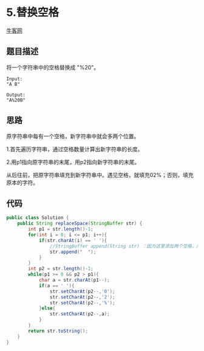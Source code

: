 # 5.替换空格

 [牛客网](https://www.nowcoder.com/practice/4060ac7e3e404ad1a894ef3e17650423?tpId=13&tqId=11155&tPage=1&rp=1&ru=/ta/coding-interviews&qru=/ta/coding-interviews/question-ranking&from=cyc_github) 

## 题目描述

 将一个字符串中的空格替换成 "%20"。 

```text
Input:
"A B"

Output:
"A%20B"
```

## 思路

原字符串中每有一个空格，新字符串中就会多两个位置。

1.首先遍历字符串，通过空格数量计算出新字符串的长度。

2.用p1指向原字符串的末尾，用p2指向新字符串的末尾。

从后往前，把原字符串填充到新字符串中。遇见空格，就填充02%；否则，填充原本的字符。

## 代码

```java
public class Solution {
    public String replaceSpace(StringBuffer str) {
    	int p1 = str.length()-1;
        for(int i = 0; i <= p1; i++){
            if(str.charAt(i) == ' '){
                //StringBuffer append(String str) ：因为这里添加两个空格，所以要用"  "添加字符串的方法
                str.append("  ");
            }
        }
        int p2 = str.length()-1;
        while(p1 >= 0 && p2 > p1){
            char a = str.charAt(p1--);
            if(a == ' '){
                str.setCharAt(p2--,'0');
                str.setCharAt(p2--,'2');
                str.setCharAt(p2--,'%');
            }else{
                str.setCharAt(p2--,a);
            }
        }
        return str.toString();
    }
}
```

